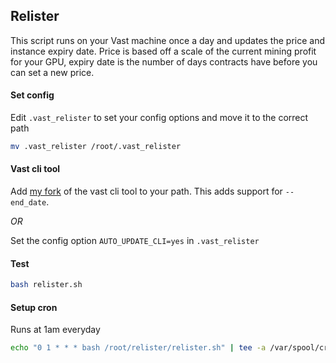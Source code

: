 ## Relister

This script runs on your Vast machine once a day and updates the price and instance expiry date. Price is based off a scale of the current mining profit for your GPU, expiry date is the number of days contracts have before you can set a new price.

#### Set config
Edit `.vast_relister` to set your config options and move it to the correct path
```bash
mv .vast_relister /root/.vast_relister
```

#### Vast cli tool
Add [my fork](https://github.com/leona/vast-python) of the vast cli tool to your path. This adds support for `--end_date`.

_OR_

Set the config option `AUTO_UPDATE_CLI=yes` in `.vast_relister`

#### Test
```bash
bash relister.sh
```

#### Setup cron
Runs at 1am everyday
```bash
echo "0 1 * * * bash /root/relister/relister.sh" | tee -a /var/spool/cron/crontabs/root
```
